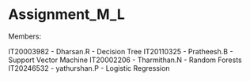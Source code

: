 # Assignment_M_L

Members:

IT20003982 - Dharsan.R - Decision Tree
IT20110325 - Pratheesh.B - Support Vector Machine
IT20002206 - Tharmithan.N - Random Forests
IT20246532 - yathurshan.P - Logistic Regression
